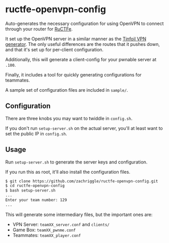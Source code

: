 ructfe-openvpn-config
=====================

Auto-generates the necessary configuration for using OpenVPN to connect through your router for [RuCTFe][0].

It set up the OpenVPN server in a similar manner as the [Tinfoil VPN generator][1].  The only useful differences are the routes that it pushes down, and that it's set up for per-client configuration.

Additionally, this will generate a client-config for your pwnable server at `.100`.

Finally, it includes a tool for quickly generating configurations for teammates.

A sample set of configuration files are included in `sample/`.

Configuration
---------

There are three knobs you may want to twiddle in `config.sh`.

If you don't run `setup-server.sh` on the actual server, you'll at least want to set the public IP in `config.sh`.

Usage
---------

Run `setup-server.sh` to generate the server keys and configuration.

If you run this as root, it'll also install the configuration files.

```sh
$ git clone https://github.com/zachriggle/ructfe-openvpn-config.git
$ cd ructfe-openvpn-config
$ bash setup-server.sh
...
Enter your team number: 129
...
```

This will generate some intermediary files, but the important ones are:

- VPN Server: `teamXX_server.conf` and `clients/`
- Game Box:   `teamXX_pwnme.conf`
- Teammates:  `teamXX_player.conf`

[0]: http://ructf.org/e/2014/network
[1]: https://www.tinfoilsecurity.com/vpn/new
[2]: https://www.sparklabs.com/viscosity/
[3]: http://vpn.e.ructf.org
